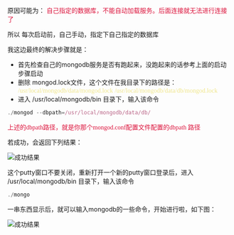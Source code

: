 
原因可能为：  <font color=#DC143C  face="黑体">自己指定的数据库，不能自动加载服务。后面连接就无法进行连接了</font>

所以 每次启动前，自己手动，指定下自己指定的数据库 

我这边最终的解决步骤就是： 
 * 首先检查自己的mongodb服务是否有跑起来，没跑起来的话参考上面的启动步骤启动
 * 删除 mongod.lock文件，这个文件在我目录下的路径是：
   <font color=#F0E68C  face="黑体">/usr/local/mongodb/data/mongod.lock</font>
   <font color=#F0E68C  face="黑体">/usr/local/mongodb/data/db/mongod.lock </font>
 * 进入  /usr/local/mongodb/bin 目录下，输入该命令
 
 ```js
 ./mongod --dbpath=/usr/local/mongodb/data/db/
 ```

<font color=#DC143C  face="黑体">上述的dbpath路径，就是你那个mongod.conf配置文件配置的dbpath 路径</font>

若成功，会返回下列结果：

![成功结果](https://wrapper-1258672812.cos.ap-chengdu.myqcloud.com/19-8-16/30.png)

这个putty窗口不要关闭，重新打开一个新的putty窗口登录后，进入  /usr/local/mongodb/bin 目录下，输入该命令

```js
./mongo
```

一串东西显示后，就可以输入mongodb的一些命令，开始进行啦，如下图：

![成功结果](https://wrapper-1258672812.cos.ap-chengdu.myqcloud.com/19-8-16/31.png)